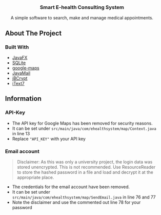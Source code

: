 <div align="center">
  <h3 align="center">Smart E-health Consulting System</h3>
  <p align="center">
    A simple software to search, make and manage medical appointments.
  </p>
</div>


## About The Project

### Built With

* [JavaFX](https://openjfx.io/)
* [SQLite](https://github.com/xerial/sqlite-jdbc)
* [google-maps](https://github.com/googlemaps/google-maps-services-java)
* [JavaMail](https://javaee.github.io/javamail/)
* [jBCrypt](https://mindrot.org/projects/jBCrypt/)
* [iText7](https://github.com/itext/itext7)

## Information

### API-Key

- The API key for Google Maps has been removed for security reasons.
- It can be set under `src/main/java/com/ehealthsystem/map/Context.java` in line 13
- Replace `"API_KEY"` with your API key

### Email account

> Disclaimer: As this was only a university project, the login data was stored unencrypted. This is not recommended. Use ResourceReader to store the hashed password in a file and load and decrypt it at the appropriate place. 

- The credentials for the email account have been removed.
- It can be set under `src/main/java/com/ehealthsystem/map/SendEmail.java` in line 76 and 77
- Note the disclaimer and use the commented out line 78 for your password

